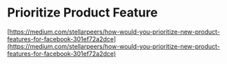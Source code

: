 # Prioritize Product Feature

[https://medium.com/stellarpeers/how-would-you-prioritize-new-product-features-for-facebook-301ef72a2dce](https://medium.com/stellarpeers/how-would-you-prioritize-new-product-features-for-facebook-301ef72a2dce)

